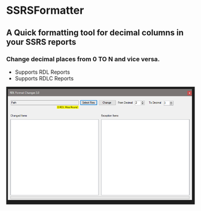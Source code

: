 # SSRSFormatter
## A Quick formatting tool for decimal columns in your SSRS reports
### Change decimal places from 0 TO N and vice versa.
* Supports RDL Reports
* Supports RDLC Reports

![Image of Formatter](https://raw.githubusercontent.com/exceptionalkid/SSRSFormatter/main/Image.png)
